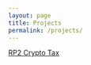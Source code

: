 ```yaml
---
layout: page
title: Projects
permalink: /projects/
---
```


<a href="https://github.com/{{ site.twitter_username }}/RP2">RP2 Crypto Tax</a><p>